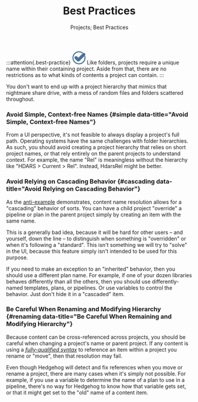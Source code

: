 ﻿---
title: Best Practices
subtitle: Projects; Best Practices
sequence: 100
keywords: hedgehog, packages, projects
show-headings-in-nav: true

---
:::attention{.best-practice}
![](/resources/images/icons/best-practices.png) Like folders, projects require a unique name within their containing project. Aside from that, there are no restrictions as to what kinds of contents a project can contain.
:::

You don't want to end up with a project hierarchy that mimics that nightmare share drive, with a mess of random files and folders scattered throughout.

### Avoid Simple, Context-free Names {#simple data-title="Avoid Simple, Context-free Names"}

From a UI perspective, it's not feasible to always display a project's full path. Operating systems have the same challenges with folder hierarchies. As such, you should avoid creating a project hierarchy that relies on short project names, or that rely entirely on the parent projects to understand context. For example, the name "Rel" is meaningless without the hierarchy like "HDARS > Current > Rel". Instead, HdarsRel might be better.

### Avoid Relying on Cascading Behavior {#cascading data-title="Avoid Relying on Cascading Behavior"}

As the [anti-example](/support/documentation/hedgehog/bundling/projects/content-name#anti-example) demonstrates, content name resolution allows for a "cascading" behavior of sorts. You can have a child project "override" a pipeline or plan in the parent project simply by creating an item with the same name.

This is a generally bad idea, because it will be hard for other users – and yourself, down the line – to distinguish when something is "overridden" or when it's following a "standard". This isn't something we will try to "solve" in the UI, because this feature simply isn't intended to be used for this purpose.

If you need to make an exception to an "inherited" behavior, then you should use a different plan name. For example, if one of your dozen libraries behaves differently than all the others, then you should use differently-named templates, plans, or pipelines. Or use variables to control the behavior. Just don't hide it in a "cascaded" item.

### Be Careful When Renaming and Modifying Hierarchy {#renaming data-title="Be Careful When Remaining and Modifying Hierarchy"}

Because content can be cross-referenced across projects, you should be careful when changing a project's name or parent project. If any content is using a [*fully-qualified syntax*](/support/sdk-reference/inedosdk/Inedo.Extensibility.RaftRepositories) to reference an item within a project you rename or "move", then that resolution may fail.

Even though Hedgehog will detect and fix references when you move or rename a project, there are many cases when it's simply not possible. For example, if you use a variable to determine the name of a plan to use in a pipeline, there's no way for Hedgehog to know how that variable gets set, or that it might get set to the "old" name of a content item.
